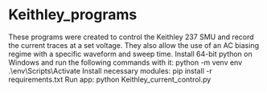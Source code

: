 # Keithley_programs
These programs were created to control the Keithley 237 SMU and record the current traces at a set voltage. They also allow the use of an AC biasing regime with a specific waveform and sweep time.
Install 64-bit python on Windows and run the following commands with it:
python -m venv env
.\env\Scripts\Activate
Install necessary modules:
pip install -r requirements.txt 
Run app:
python Keithley_current_control.py
